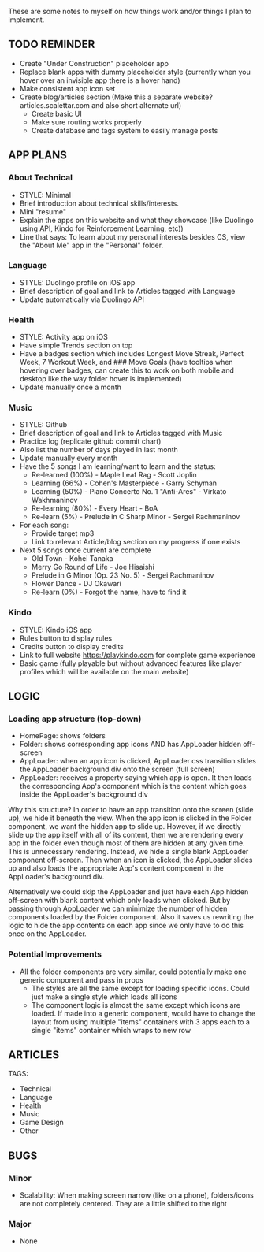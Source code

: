 These are some notes to myself on how things work and/or things I plan to implement.

## TODO REMINDER

* Create "Under Construction" placeholder app
* Replace blank apps with dummy placeholder style (currently when you hover over an invisible app there is a hover hand)
* Make consistent app icon set
* Create blog/articles section (Make this a separate website? articles.scalettar.com and also short alternate url)
  * Create basic UI
  * Make sure routing works properly
  * Create database and tags system to easily manage posts

## APP PLANS

### About Technical

* STYLE: Minimal
* Brief introduction about technical skills/interests.
* Mini "resume"
* Explain the apps on this website and what they showcase (like Duolingo using API, Kindo for Reinforcement Learning, etc))
* Line that says: To learn about my personal interests besides CS, view the "About Me" app in the "Personal" folder.

### Language

* STYLE: Duolingo profile on iOS app
* Brief description of goal and link to Articles tagged with Language
* Update automatically via Duolingo API

### Health

* STYLE: Activity app on iOS
* Have simple Trends section on top
* Have a badges section which includes Longest Move Streak, Perfect Week, 7 Workout Week, and ### Move Goals (have tooltips when hovering over badges, can create this to work on both mobile and desktop like the way folder hover is implemented)
* Update manually once a month

### Music

* STYLE: Github
* Brief description of goal and link to Articles tagged with Music
* Practice log (replicate github commit chart)
* Also list the number of days played in last month
* Update manually every month
* Have the 5 songs I am learning/want to learn and the status:
  * Re-learned (100%) - Maple Leaf Rag - Scott Joplin 
  * Learning (66%) - Cohen's Masterpiece - Garry Schyman
  * Learning (50%) - Piano Concerto No. 1 "Anti-Ares" - Virkato Wakhmaninov
  * Re-learning (80%) - Every Heart - BoA
  * Re-learn (5%) - Prelude in C Sharp Minor - Sergei Rachmaninov
* For each song:
  *  Provide target mp3
  *  Link to relevant Article/blog section on my progress if one exists
* Next 5 songs once current are complete
  * Old Town - Kohei Tanaka
  * Merry Go Round of Life - Joe Hisaishi
  * Prelude in G Minor (Op. 23 No. 5) - Sergei Rachmaninov
  * Flower Dance - DJ Okawari
  * Re-learn (0%) - Forgot the name, have to find it

### Kindo

* STYLE: Kindo iOS app
* Rules button to display rules 
* Credits button to display credits
* Link to full website https://playkindo.com for complete game experience
* Basic game (fully playable but without advanced features like player profiles which will be available on the main website)

## LOGIC

### Loading app structure (top-down)

* HomePage: shows folders
* Folder: shows corresponding app icons AND has AppLoader hidden off-screen
* AppLoader: when an app icon is clicked, AppLoader css transition slides the AppLoader background div onto the screen (full screen)
* AppLoader: receives a property saying which app is open. It then loads the corresponding App's component which is the content which goes inside the AppLoader's background div

Why this structure? In order to have an app transition onto the screen (slide up), we hide it beneath the view. When the app icon is clicked in the Folder component, we want the hidden app to slide up. However, if we directly slide up the app itself with all of its content, then we are rendering every app in the folder even though most of them are hidden at any given time. This is unnecessary rendering. Instead, we hide a single blank AppLoader component off-screen. Then when an icon is clicked, the AppLoader slides up and also loads the appropriate App's content component in the AppLoader's background div.

Alternatively we could skip the AppLoader and just have each App hidden off-screen with blank content which only loads when clicked. But by passing through AppLoader we can minimize the number of hidden components loaded by the Folder component. Also it saves us rewriting the logic to hide the app contents on each app since we only have to do this once on the AppLoader.

### Potential Improvements

* All the folder components are very similar, could potentially make one generic component and pass in props
  * The styles are all the same except for loading specific icons. Could just make a single style which loads all icons
  * The component logic is almost the same except which icons are loaded. If made into a generic component, would have to change the layout from using multiple "items" containers with 3 apps each to a single "items" container which wraps to new row

## ARTICLES

TAGS:
* Technical
* Language
* Health
* Music
* Game Design
* Other

## BUGS

### Minor

* Scalability: When making screen narrow (like on a phone), folders/icons are not completely centered. They are a little shifted to the right

### Major

* None

